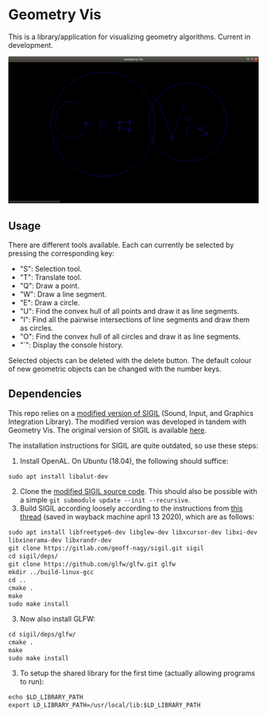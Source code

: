 # Geometry Vis
This is a library/application for visualizing geometry algorithms.
Current in development.

![](screenshots/line_intersection.png?raw=true "The smaller circles were created with the line intersection algorithm.")

## Usage

There are different tools available.
Each can currently be selected by pressing the corresponding key:
- "S": Selection tool.
- "T": Translate tool.
- "Q": Draw a point.
- "W": Draw a line segment.
- "E": Draw a circle.
- "U": Find the convex hull of all points and draw it as line segments.
- "I": Find all the pairwise intersections of line segments and draw them as circles.
- "O": Find the convex hull of all circles and draw it as line segments.
- "`": Display the console history.

Selected objects can be deleted with the delete button.
The default colour of new geometric objects can be changed with the number keys.

## Dependencies
This repo relies on a [modified version of SIGIL](https://github.com/jacketsj/sigil) (Sound, Input, and Graphics Integration Library).
The modified version was developed in tandem with Geometry Vis.
The original version of SIGIL is available [here](http://www.libsigil.com/).

The installation instructions for SIGIL are quite outdated, so use these steps:
1. Install OpenAL. On Ubuntu (18.04), the following should suffice:
```
sudo apt install libalut-dev
```
2. Clone the [modified SIGIL source code](https://github.com/jacketsj/sigil). This should also be possible with a simple `git submodule update --init --recursive`.
3. Build SIGIL according loosely according to the instructions from [this thread](https://openeuphoria.org/forum/133840.wc) (saved in wayback machine april 13 2020), which are as follows:
```
sudo apt install libfreetype6-dev libglew-dev libxcursor-dev libxi-dev libxinerama-dev libxrandr-dev 
git clone https://gitlab.com/geoff-nagy/sigil.git sigil 
cd sigil/deps/ 
git clone https://github.com/glfw/glfw.git glfw 
mkdir ../build-linux-gcc 
cd ..
cmake .
make 
sudo make install
```
3. Now also install GLFW:
```
cd sigil/deps/glfw/
cmake .
make 
sudo make install
```
3. To setup the shared library for the first time (actually allowing programs to run):
```
echo $LD_LIBRARY_PATH
export LD_LIBRARY_PATH=/usr/local/lib:$LD_LIBRARY_PATH
```
